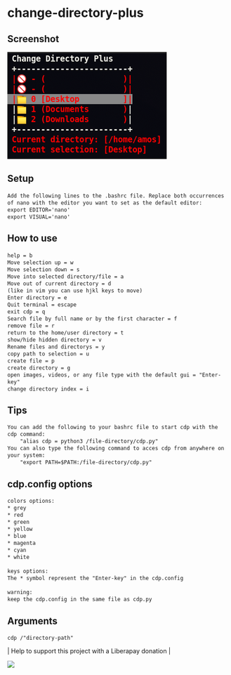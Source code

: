 # change-directory-plus

## Screenshot
![](cdp_screenshot/cdp_001.png)

## Setup
	Add the following lines to the .bashrc file. Replace both occurrences of nano with the editor you want to set as the default editor: 
	export EDITOR='nano'
	export VISUAL='nano'



## How to use
	help = b
	Move selection up = w
	Move selection down = s
	Move into selected directory/file = a
	Move out of current directory = d
	(like in vim you can use hjkl keys to move)
	Enter directory = e
	Quit terminal = escape
	exit cdp = q
	Search file by full name or by the first character = f
	remove file = r
	return to the home/user directory = t
	show/hide hidden directory = v
	Rename files and directorys = y
	copy path to selection = u
	create file = p
	create directory = g
	open images, videos, or any file type with the default gui = "Enter-key"
	change directory index = i 

## Tips
	You can add the following to your bashrc file to start cdp with the cdp command:
		"alias cdp = python3 /file-directory/cdp.py"
	You can also type the following command to acces cdp from anywhere on your system:
		"export PATH=$PATH:/file-directory/cdp.py"
	
	
	
	
## cdp.config options
	colors options:
	* grey
	* red
	* green
	* yellow
	* blue
	* magenta
	* cyan
	* white

	keys options:
	The * symbol represent the "Enter-key" in the cdp.config

	warning:
	keep the cdp.config in the same file as cdp.py

## Arguments
	cdp /"directory-path"
	
| Help to support this project with a Liberapay donation |

[![](https://liberapay.com/assets/widgets/donate.svg)](
https://liberapay.com/Amos_Nimos/donate)



